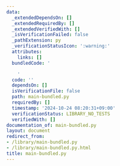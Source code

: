```yaml
---
data:
  _extendedDependsOn: []
  _extendedRequiredBy: []
  _extendedVerifiedWith: []
  _isVerificationFailed: false
  _pathExtension: py
  _verificationStatusIcon: ':warning:'
  attributes:
    links: []
  bundledCode: '

    '
  code: ''
  dependsOn: []
  isVerificationFile: false
  path: main-bundled.py
  requiredBy: []
  timestamp: '2024-10-24 08:20:31+09:00'
  verificationStatus: LIBRARY_NO_TESTS
  verifiedWith: []
documentation_of: main-bundled.py
layout: document
redirect_from:
- /library/main-bundled.py
- /library/main-bundled.py.html
title: main-bundled.py
---
```

